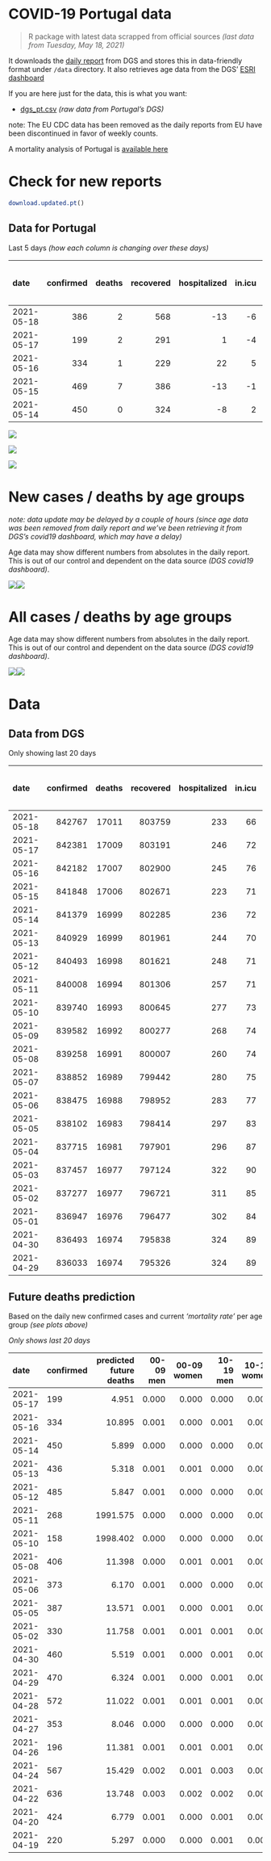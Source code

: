 COVID-19 Portugal data
================

> R package with latest data scrapped from official sources *(last data
> from Tuesday, May 18, 2021)*

It downloads the [daily
report](https://covid19.min-saude.pt/relatorio-de-situacao/) from DGS
and stores this in data-friendly format under `/data` directory. It also
retrieves age data from the DGS’ [ESRI
dashboard](https://covid19.min-saude.pt/ponto-de-situacao-atual-em-portugal/)

If you are here just for the data, this is what you want:

-   [dgs\_pt.csv](raw/master/data/dgs_pt.csv) *(raw data from Portugal’s
    DGS)*

note: The EU CDC data has been removed as the daily reports from EU have
been discontinued in favor of weekly counts.

A mortality analysis of Portugal is [available
here](https://averissimo.github.io/covid19-analysis/mortality.html)

# Check for new reports

``` r
download.updated.pt()
```

## Data for Portugal

Last 5 days *(how each column is changing over these days)*

| date       | confirmed | deaths | recovered | hospitalized | in.icu | first vaccine | second vaccine | confirmed m 00-09 | confirmed w 00-09 | confirmed m 10-19 | confirmed w 10-19 | confirmed m 20-29 | confirmed w 20-29 | confirmed m 30-39 | confirmed w 30-39 | confirmed m 40-49 | confirmed w 40-49 | confirmed m 50-59 | confirmed w 50-59 | confirmed m 60-69 | confirmed w 60-69 | confirmed m 70-79 | confirmed w 70-79 | confirmed m 80+ | confirmed w 80+ | death m 00-09 | death w 00-09 | death m 10-19 | death w 10-19 | death m 20-29 | death w 20-29 | death m 30-39 | death w 30-39 | death m 40-49 | death w 40-49 | death m 50-59 | death w 50-59 | death m 60-69 | death w 60-69 | death m 70-79 | death w 70-79 | death m 80+ | death w 80+ |
|:-----------|----------:|-------:|----------:|-------------:|-------:|--------------:|---------------:|------------------:|------------------:|------------------:|------------------:|------------------:|------------------:|------------------:|------------------:|------------------:|------------------:|------------------:|------------------:|------------------:|------------------:|------------------:|------------------:|----------------:|----------------:|--------------:|--------------:|--------------:|--------------:|--------------:|--------------:|--------------:|--------------:|--------------:|--------------:|--------------:|--------------:|--------------:|--------------:|--------------:|--------------:|------------:|------------:|
| 2021-05-18 |       386 |      2 |       568 |          -13 |     -6 |            NA |             NA |                NA |                NA |                NA |                NA |                NA |                NA |                NA |                NA |                NA |                NA |                NA |                NA |                NA |                NA |                NA |                NA |              NA |              NA |            NA |            NA |            NA |            NA |            NA |            NA |            NA |            NA |            NA |            NA |            NA |            NA |            NA |            NA |            NA |            NA |          NA |          NA |
| 2021-05-17 |       199 |      2 |       291 |            1 |     -4 |         47775 |          20695 |                -5 |                 0 |                14 |                11 |                 8 |                14 |                21 |                -5 |                17 |                24 |                16 |                16 |                19 |                14 |                 9 |                 6 |               5 |              15 |             0 |             0 |             0 |             0 |             0 |             0 |             0 |             0 |             0 |             0 |             0 |             0 |             0 |             0 |             1 |             1 |           0 |           0 |
| 2021-05-16 |       334 |      1 |       229 |           22 |      5 |         43476 |         150532 |                NA |                NA |                NA |                NA |                NA |                NA |                NA |                NA |                NA |                NA |                NA |                NA |                NA |                NA |                NA |                NA |              NA |              NA |            NA |            NA |            NA |            NA |            NA |            NA |            NA |            NA |            NA |            NA |            NA |            NA |            NA |            NA |            NA |            NA |          NA |          NA |
| 2021-05-15 |       469 |      7 |       386 |          -13 |     -1 |         23649 |          56192 |                NA |                NA |                NA |                NA |                NA |                NA |                NA |                NA |                NA |                NA |                NA |                NA |                NA |                NA |                NA |                NA |              NA |              NA |            NA |            NA |            NA |            NA |            NA |            NA |            NA |            NA |            NA |            NA |            NA |            NA |            NA |            NA |            NA |            NA |          NA |          NA |
| 2021-05-14 |       450 |      0 |       324 |           -8 |      2 |         52900 |          19597 |                 2 |                 9 |                12 |                12 |                63 |                52 |                33 |                42 |                35 |                35 |                36 |                24 |                21 |                25 |                13 |                11 |               8 |              10 |             0 |             0 |             0 |             0 |             0 |             0 |             0 |             0 |             0 |             0 |             0 |             0 |             0 |             0 |             0 |             0 |           0 |           0 |

![](README_files/figure-gfm/totals-1.svg)<!-- -->

![](README_files/figure-gfm/differential-1.svg)<!-- -->

![](README_files/figure-gfm/differential_7days-1.svg)<!-- -->

# New cases / deaths by age groups

*note: data update may be delayed by a couple of hours (since age data
was been removed from daily report and we’ve been retrieving it from
DGS’s covid19 dashboard, which may have a delay)*

Age data may show different numbers from absolutes in the daily report.
This is out of our control and dependent on the data source *(DGS
covid19 dashboard)*.

![](README_files/figure-gfm/new_cases_deaths-1.svg)<!-- -->![](README_files/figure-gfm/new_cases_deaths-2.svg)<!-- -->

# All cases / deaths by age groups

Age data may show different numbers from absolutes in the daily report.
This is out of our control and dependent on the data source *(DGS
covid19 dashboard)*.

![](README_files/figure-gfm/total_cases_deaths-1.svg)<!-- -->![](README_files/figure-gfm/total_cases_deaths-2.svg)<!-- -->

# Data

## Data from DGS

Only showing last 20 days

| date       | confirmed | deaths | recovered | hospitalized | in.icu | confirmed m 00-09 | confirmed w 00-09 | confirmed m 10-19 | confirmed w 10-19 | confirmed m 20-29 | confirmed w 20-29 | confirmed m 30-39 | confirmed w 30-39 | confirmed m 40-49 | confirmed w 40-49 | confirmed m 50-59 | confirmed w 50-59 | confirmed m 60-69 | confirmed w 60-69 | confirmed m 70-79 | confirmed w 70-79 | confirmed m 80+ | confirmed w 80+ | death m 00-09 | death w 00-09 | death m 10-19 | death w 10-19 | death m 20-29 | death w 20-29 | death m 30-39 | death w 30-39 | death m 40-49 | death w 40-49 | death m 50-59 | death w 50-59 | death m 60-69 | death w 60-69 | death m 70-79 | death w 70-79 | death m 80+ | death w 80+ | first vaccine | second vaccine |
|:-----------|----------:|-------:|----------:|-------------:|-------:|------------------:|------------------:|------------------:|------------------:|------------------:|------------------:|------------------:|------------------:|------------------:|------------------:|------------------:|------------------:|------------------:|------------------:|------------------:|------------------:|----------------:|----------------:|--------------:|--------------:|--------------:|--------------:|--------------:|--------------:|--------------:|--------------:|--------------:|--------------:|--------------:|--------------:|--------------:|--------------:|--------------:|--------------:|------------:|------------:|--------------:|---------------:|
| 2021-05-18 |    842767 |  17011 |    803759 |          233 |     66 |                NA |                NA |                NA |                NA |                NA |                NA |                NA |                NA |                NA |                NA |                NA |                NA |                NA |                NA |                NA |                NA |              NA |              NA |            NA |            NA |            NA |            NA |            NA |            NA |            NA |            NA |            NA |            NA |            NA |            NA |            NA |            NA |            NA |            NA |          NA |          NA |            NA |             NA |
| 2021-05-17 |    842381 |  17009 |    803191 |          246 |     72 |             23893 |             22807 |             38888 |             39251 |             56757 |             63706 |             55509 |             65527 |             62027 |             77844 |             54981 |             69815 |             41152 |             44835 |             26239 |             29475 |           23055 |           46269 |             1 |             1 |             1 |             1 |             7 |             5 |            21 |            20 |            91 |            62 |           331 |           132 |          1067 |           461 |          2285 |          1341 |        5131 |        6051 |       3147970 |        1367154 |
| 2021-05-16 |    842182 |  17007 |    802900 |          245 |     76 |             23898 |             22807 |             38874 |             39240 |             56749 |             63692 |             55488 |             65532 |             62010 |             77820 |             54965 |             69799 |             41133 |             44821 |             26230 |             29469 |           23050 |           46254 |             1 |             1 |             1 |             1 |             7 |             5 |            21 |            20 |            91 |            62 |           331 |           132 |          1067 |           461 |          2284 |          1340 |        5131 |        6051 |       3100195 |        1346459 |
| 2021-05-15 |    841848 |  17006 |    802671 |          223 |     71 |                NA |                NA |                NA |                NA |                NA |                NA |                NA |                NA |                NA |                NA |                NA |                NA |                NA |                NA |                NA |                NA |              NA |              NA |            NA |            NA |            NA |            NA |            NA |            NA |            NA |            NA |            NA |            NA |            NA |            NA |            NA |            NA |            NA |            NA |          NA |          NA |       3056719 |        1195927 |
| 2021-05-14 |    841379 |  16999 |    802285 |          236 |     72 |             23883 |             22804 |             38829 |             39198 |             56677 |             63632 |             55415 |             65492 |             61928 |             77741 |             54896 |             69731 |             41117 |             44760 |             26205 |             29457 |           23035 |           46231 |             1 |             1 |             1 |             1 |             7 |             5 |            21 |            20 |            91 |            62 |           331 |           131 |          1065 |           461 |          2282 |          1340 |        5129 |        6050 |       3033070 |        1139735 |
| 2021-05-13 |    840929 |  16999 |    801961 |          244 |     70 |             23881 |             22795 |             38817 |             39186 |             56614 |             63580 |             55382 |             65450 |             61893 |             77706 |             54860 |             69707 |             41096 |             44735 |             26192 |             29446 |           23027 |           46221 |             1 |             1 |             1 |             1 |             7 |             5 |            21 |            20 |            91 |            62 |           331 |           131 |          1065 |           461 |          2282 |          1340 |        5129 |        6050 |       2980170 |        1120138 |
| 2021-05-12 |    840493 |  16998 |    801621 |          248 |     71 |             23867 |             22779 |             38801 |             39168 |             56570 |             63536 |             55353 |             65429 |             61851 |             77665 |             54830 |             69674 |             41076 |             44713 |             26182 |             29427 |           23020 |           46214 |             1 |             1 |             1 |             1 |             7 |             5 |            21 |            20 |            91 |            62 |           331 |           131 |          1065 |           461 |          2282 |          1339 |        5129 |        6050 |       2926888 |        1105021 |
| 2021-05-11 |    840008 |  16994 |    801306 |          257 |     71 |             23850 |             22774 |             38786 |             39146 |             56513 |             63505 |             55309 |             65389 |             61805 |             77623 |             54807 |             69641 |             41047 |             44680 |             26170 |             29409 |           23015 |           46203 |             1 |             1 |             1 |             1 |             7 |             5 |            21 |            20 |            91 |            62 |           331 |           131 |          1064 |           461 |          2282 |          1338 |        5128 |        6049 |       2873644 |        1088954 |
| 2021-05-10 |    839740 |  16993 |    800645 |          277 |     73 |             23845 |             22772 |             38786 |             39129 |             56484 |             63490 |             55292 |             65369 |             61774 |             77607 |             54787 |             69615 |             41030 |             44662 |             41030 |             44662 |           23010 |           46191 |             1 |             1 |             1 |             1 |             7 |             5 |            21 |            20 |            91 |            62 |           331 |           131 |          1064 |           461 |          2282 |          1338 |        5128 |        6048 |       2814783 |        1069269 |
| 2021-05-09 |    839582 |  16992 |    800277 |          268 |     74 |                NA |                NA |                NA |                NA |                NA |                NA |                NA |                NA |                NA |                NA |                NA |                NA |                NA |                NA |                NA |                NA |              NA |              NA |            NA |            NA |            NA |            NA |            NA |            NA |            NA |            NA |            NA |            NA |            NA |            NA |            NA |            NA |            NA |            NA |          NA |          NA |            NA |             NA |
| 2021-05-08 |    839258 |  16991 |    800007 |          260 |     74 |             23836 |             22761 |             38772 |             39105 |             56439 |             63459 |             55253 |             65344 |             61728 |             77564 |             54767 |             69580 |             41005 |             44620 |             26129 |             29385 |           23000 |           46175 |             1 |             1 |             1 |             1 |             7 |             5 |            21 |            20 |            91 |            62 |           331 |           131 |          1063 |           461 |          2282 |          1337 |        5128 |        6048 |       2708964 |        1053691 |
| 2021-05-07 |    838852 |  16989 |    799442 |          280 |     75 |                NA |                NA |                NA |                NA |                NA |                NA |                NA |                NA |                NA |                NA |                NA |                NA |                NA |                NA |                NA |                NA |              NA |              NA |            NA |            NA |            NA |            NA |            NA |            NA |            NA |            NA |            NA |            NA |            NA |            NA |            NA |            NA |            NA |            NA |          NA |          NA |       2661532 |         996873 |
| 2021-05-06 |    838475 |  16988 |    798952 |          283 |     77 |             23832 |             22747 |             38740 |             39065 |             56336 |             63404 |             55167 |             65295 |             61689 |             77513 |             54705 |             69509 |             40964 |             44559 |             26124 |             29372 |           22974 |           46158 |             1 |             1 |             1 |             1 |             7 |             5 |            21 |            20 |            91 |            62 |           331 |           131 |          1062 |           460 |          2282 |          1337 |        5127 |        6048 |       2611805 |         945576 |
| 2021-05-05 |    838102 |  16983 |    798414 |          297 |     83 |             23818 |             22743 |             38733 |             39047 |             56304 |             63360 |             55131 |             65291 |             61643 |             77486 |             54688 |             69476 |             40946 |             44529 |             26115 |             29363 |           22964 |           46145 |             1 |             1 |             1 |             1 |             7 |             5 |            21 |            20 |            91 |            62 |           331 |           131 |          1061 |           460 |          2281 |          1336 |        5126 |        6047 |       2563248 |         903204 |
| 2021-05-04 |    837715 |  16981 |    797901 |          296 |     87 |                NA |                NA |                NA |                NA |                NA |                NA |                NA |                NA |                NA |                NA |                NA |                NA |                NA |                NA |                NA |                NA |              NA |              NA |            NA |            NA |            NA |            NA |            NA |            NA |            NA |            NA |            NA |            NA |            NA |            NA |            NA |            NA |            NA |            NA |          NA |          NA |       2503050 |         886295 |
| 2021-05-03 |    837457 |  16977 |    797124 |          322 |     90 |                NA |                NA |                NA |                NA |                NA |                NA |                NA |                NA |                NA |                NA |                NA |                NA |                NA |                NA |                NA |                NA |              NA |              NA |            NA |            NA |            NA |            NA |            NA |            NA |            NA |            NA |            NA |            NA |            NA |            NA |            NA |            NA |            NA |            NA |          NA |          NA |       2451606 |         872679 |
| 2021-05-02 |    837277 |  16977 |    796721 |          311 |     85 |             23802 |             22735 |             38705 |             39010 |             56213 |             63305 |             55076 |             65232 |             61560 |             77439 |             54633 |             69428 |             40901 |             44429 |             26085 |             29344 |           22949 |           46115 |             1 |             1 |             1 |             1 |             7 |             5 |            21 |            20 |            91 |            62 |           331 |           130 |          1061 |           460 |          2279 |          1336 |        5124 |        6046 |            NA |             NA |
| 2021-05-01 |    836947 |  16976 |    796477 |          302 |     84 |                NA |                NA |                NA |                NA |                NA |                NA |                NA |                NA |                NA |                NA |                NA |                NA |                NA |                NA |                NA |                NA |              NA |              NA |            NA |            NA |            NA |            NA |            NA |            NA |            NA |            NA |            NA |            NA |            NA |            NA |            NA |            NA |            NA |            NA |          NA |          NA |       2433008 |         870552 |
| 2021-04-30 |    836493 |  16974 |    795838 |          324 |     89 |             23775 |             22723 |             38657 |             38961 |             56159 |             63229 |             55020 |             65185 |             61500 |             77375 |             54572 |             69365 |             40873 |             44376 |             26059 |             29330 |           22935 |           46086 |             1 |             1 |             1 |             1 |             7 |             5 |            21 |            20 |            91 |            62 |           331 |           130 |          1059 |           460 |          2279 |          1335 |        5124 |        6046 |       2321673 |         844080 |
| 2021-04-29 |    836033 |  16974 |    795326 |          324 |     89 |             23756 |             22712 |             38625 |             38958 |             56119 |             63186 |             54968 |             65165 |             61456 |             77327 |             54553 |             69331 |             40845 |             44352 |             26043 |             29318 |           22930 |           46077 |             1 |             1 |             1 |             1 |             7 |             5 |            21 |            20 |            91 |            62 |           331 |           130 |          1059 |           460 |          2279 |          1335 |        5124 |        6046 |       2259097 |         825849 |

## Future deaths prediction

Based on the daily new confirmed cases and current *‘mortality rate’*
per age group *(see plots above)*

*Only shows last 20 days*

| date       | confirmed | predicted future deaths | 00-09 men | 00-09 women | 10-19 men | 10-19 women | 20-29 men | 20-29 women | 30-39 men | 30-39 women | 40-49 men | 40-49 women | 50-59 men | 50-59 women | 60-69 men | 60-69 women | 70-79 men | 70-79 women | 80+ men | 80+ women |
|:-----------|:----------|------------------------:|----------:|------------:|----------:|------------:|----------:|------------:|----------:|------------:|----------:|------------:|----------:|------------:|----------:|------------:|----------:|------------:|--------:|----------:|
| 2021-05-17 | 199       |                   4.951 |     0.000 |       0.000 |     0.000 |       0.000 |     0.001 |       0.001 |     0.008 |       0.002 |     0.025 |       0.019 |     0.096 |       0.030 |     0.493 |       0.144 |     0.784 |       0.273 |   1.113 |     1.962 |
| 2021-05-16 | 334       |                  10.895 |     0.001 |       0.000 |     0.001 |       0.001 |     0.009 |       0.005 |     0.028 |       0.012 |     0.120 |       0.063 |     0.415 |       0.129 |     0.415 |       0.627 |     2.177 |       0.546 |   3.338 |     3.008 |
| 2021-05-14 | 450       |                   5.899 |     0.000 |       0.000 |     0.000 |       0.000 |     0.008 |       0.004 |     0.012 |       0.013 |     0.051 |       0.028 |     0.217 |       0.045 |     0.544 |       0.257 |     1.132 |       0.500 |   1.780 |     1.308 |
| 2021-05-13 | 436       |                   5.318 |     0.001 |       0.001 |     0.000 |       0.000 |     0.005 |       0.003 |     0.011 |       0.006 |     0.062 |       0.033 |     0.181 |       0.062 |     0.519 |       0.226 |     0.871 |       0.864 |   1.558 |     0.915 |
| 2021-05-12 | 485       |                   5.847 |     0.001 |       0.000 |     0.000 |       0.001 |     0.007 |       0.002 |     0.017 |       0.012 |     0.067 |       0.033 |     0.138 |       0.062 |     0.752 |       0.339 |     1.045 |       0.819 |   1.113 |     1.439 |
| 2021-05-11 | 268       |                1991.575 |     0.000 |       0.000 |     0.000 |       0.000 |     0.004 |       0.001 |     0.006 |       0.006 |     0.045 |       0.013 |     0.120 |       0.049 |     0.441 |       0.185 |  1294.070 |     693.953 |   1.113 |     1.569 |
| 2021-05-10 | 158       |                1998.402 |     0.000 |       0.000 |     0.000 |       0.001 |     0.006 |       0.002 |     0.015 |       0.008 |     0.067 |       0.034 |     0.120 |       0.066 |     0.648 |       0.432 |  1297.640 |     695.045 |   2.226 |     2.092 |
| 2021-05-08 | 406       |                  11.398 |     0.000 |       0.001 |     0.001 |       0.001 |     0.013 |       0.004 |     0.033 |       0.015 |     0.057 |       0.041 |     0.373 |       0.134 |     1.063 |       0.627 |     0.435 |       0.591 |   5.786 |     2.223 |
| 2021-05-06 | 373       |                   6.170 |     0.001 |       0.000 |     0.000 |       0.000 |     0.004 |       0.003 |     0.014 |       0.001 |     0.067 |       0.022 |     0.102 |       0.062 |     0.467 |       0.308 |     0.784 |       0.409 |   2.226 |     1.700 |
| 2021-05-05 | 387       |                  13.571 |     0.001 |       0.000 |     0.001 |       0.001 |     0.011 |       0.004 |     0.021 |       0.018 |     0.122 |       0.037 |     0.331 |       0.091 |     1.167 |       1.028 |     2.613 |       0.864 |   3.338 |     3.923 |
| 2021-05-02 | 330       |                  11.758 |     0.001 |       0.001 |     0.001 |       0.001 |     0.007 |       0.006 |     0.021 |       0.014 |     0.088 |       0.051 |     0.367 |       0.119 |     0.726 |       0.545 |     2.264 |       0.637 |   3.116 |     3.793 |
| 2021-04-30 | 460       |                   5.519 |     0.001 |       0.000 |     0.001 |       0.000 |     0.005 |       0.003 |     0.020 |       0.006 |     0.065 |       0.038 |     0.114 |       0.064 |     0.726 |       0.247 |     1.393 |       0.546 |   1.113 |     1.177 |
| 2021-04-29 | 470       |                   6.324 |     0.001 |       0.000 |     0.001 |       0.001 |     0.004 |       0.004 |     0.016 |       0.006 |     0.035 |       0.025 |     0.144 |       0.062 |     0.778 |       0.350 |     1.132 |       0.546 |   1.780 |     1.439 |
| 2021-04-28 | 572       |                  11.022 |     0.001 |       0.001 |     0.001 |       0.001 |     0.006 |       0.003 |     0.021 |       0.014 |     0.069 |       0.037 |     0.138 |       0.051 |     0.519 |       0.391 |     1.568 |       0.364 |   3.783 |     4.054 |
| 2021-04-27 | 353       |                   8.046 |     0.000 |       0.000 |     0.000 |       0.001 |     0.003 |       0.001 |     0.009 |       0.012 |     0.041 |       0.018 |     0.138 |       0.047 |     0.622 |       0.278 |     0.610 |       0.273 |   3.116 |     2.877 |
| 2021-04-26 | 196       |                  11.381 |     0.001 |       0.001 |     0.001 |       0.001 |     0.004 |       0.003 |     0.011 |       0.018 |     0.081 |       0.037 |     0.187 |       0.081 |     0.985 |       0.514 |     1.829 |       1.228 |   3.783 |     2.616 |
| 2021-04-24 | 567       |                  15.429 |     0.002 |       0.001 |     0.003 |       0.003 |     0.007 |       0.006 |     0.032 |       0.016 |     0.097 |       0.061 |     0.367 |       0.176 |     1.348 |       0.658 |     2.525 |       1.137 |   4.674 |     4.316 |
| 2021-04-22 | 636       |                  13.748 |     0.003 |       0.002 |     0.002 |       0.003 |     0.011 |       0.007 |     0.033 |       0.032 |     0.150 |       0.072 |     0.391 |       0.178 |     1.530 |       0.627 |     1.829 |       1.274 |   5.119 |     2.485 |
| 2021-04-20 | 424       |                   6.779 |     0.001 |       0.000 |     0.001 |       0.001 |     0.005 |       0.002 |     0.012 |       0.013 |     0.053 |       0.031 |     0.151 |       0.023 |     0.363 |       0.247 |     0.523 |       0.682 |   2.448 |     2.223 |
| 2021-04-19 | 220       |                   5.297 |     0.000 |       0.000 |     0.001 |       0.000 |     0.001 |       0.001 |     0.009 |       0.007 |     0.035 |       0.019 |     0.054 |       0.040 |     0.441 |       0.144 |     0.871 |       0.455 |   1.780 |     1.439 |
